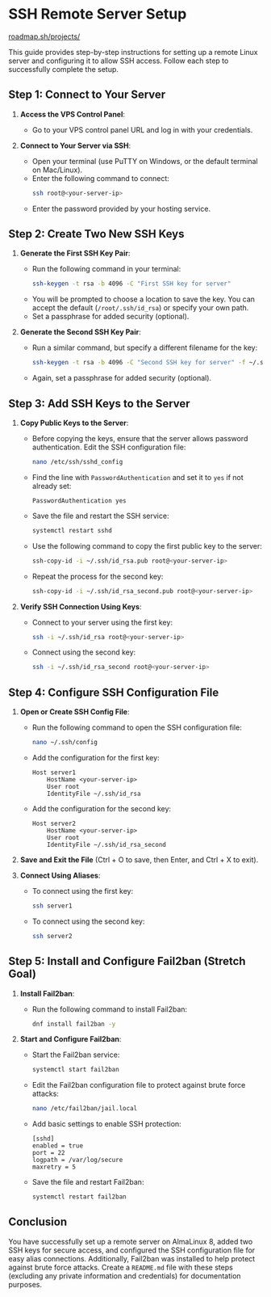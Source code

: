 # SSH Remote Server Setup

[roadmap.sh/projects/](https://roadmap.sh/projects/ssh-remote-server-setup)

This guide provides step-by-step instructions for setting up a remote Linux server and configuring it to allow SSH access. Follow each step to successfully complete the setup.

## Step 1: Connect to Your Server

1. **Access the VPS Control Panel**:
   - Go to your VPS control panel URL and log in with your credentials.

2. **Connect to Your Server via SSH**:
   - Open your terminal (use PuTTY on Windows, or the default terminal on Mac/Linux).
   - Enter the following command to connect:
     ```bash
     ssh root@<your-server-ip>
     ```
   - Enter the password provided by your hosting service.

## Step 2: Create Two New SSH Keys

1. **Generate the First SSH Key Pair**:
   - Run the following command in your terminal:
     ```bash
     ssh-keygen -t rsa -b 4096 -C "First SSH key for server"
     ```
   - You will be prompted to choose a location to save the key. You can accept the default (`/root/.ssh/id_rsa`) or specify your own path.
   - Set a passphrase for added security (optional).

2. **Generate the Second SSH Key Pair**:
   - Run a similar command, but specify a different filename for the key:
     ```bash
     ssh-keygen -t rsa -b 4096 -C "Second SSH key for server" -f ~/.ssh/id_rsa_second
     ```
   - Again, set a passphrase for added security (optional).

## Step 3: Add SSH Keys to the Server

1. **Copy Public Keys to the Server**:
   - Before copying the keys, ensure that the server allows password authentication. Edit the SSH configuration file:
     ```bash
     nano /etc/ssh/sshd_config
     ```
   - Find the line with `PasswordAuthentication` and set it to `yes` if not already set:
     ```
     PasswordAuthentication yes
     ```
   - Save the file and restart the SSH service:
     ```bash
     systemctl restart sshd
     ```
   - Use the following command to copy the first public key to the server:
     ```bash
     ssh-copy-id -i ~/.ssh/id_rsa.pub root@<your-server-ip>
     ```
   - Repeat the process for the second key:
     ```bash
     ssh-copy-id -i ~/.ssh/id_rsa_second.pub root@<your-server-ip>
     ```

2. **Verify SSH Connection Using Keys**:
   - Connect to your server using the first key:
     ```bash
     ssh -i ~/.ssh/id_rsa root@<your-server-ip>
     ```
   - Connect using the second key:
     ```bash
     ssh -i ~/.ssh/id_rsa_second root@<your-server-ip>
     ```

## Step 4: Configure SSH Configuration File

1. **Open or Create SSH Config File**:
   - Run the following command to open the SSH configuration file:
     ```bash
     nano ~/.ssh/config
     ```
   - Add the configuration for the first key:
     ```
     Host server1
         HostName <your-server-ip>
         User root
         IdentityFile ~/.ssh/id_rsa
     ```
   - Add the configuration for the second key:
     ```
     Host server2
         HostName <your-server-ip>
         User root
         IdentityFile ~/.ssh/id_rsa_second
     ```

2. **Save and Exit the File** (Ctrl + O to save, then Enter, and Ctrl + X to exit).

3. **Connect Using Aliases**:
   - To connect using the first key:
     ```bash
     ssh server1
     ```
   - To connect using the second key:
     ```bash
     ssh server2
     ```

## Step 5: Install and Configure Fail2ban (Stretch Goal)

1. **Install Fail2ban**:
   - Run the following command to install Fail2ban:
     ```bash
     dnf install fail2ban -y
     ```

2. **Start and Configure Fail2ban**:
   - Start the Fail2ban service:
     ```bash
     systemctl start fail2ban
     ```
   - Edit the Fail2ban configuration file to protect against brute force attacks:
     ```bash
     nano /etc/fail2ban/jail.local
     ```
   - Add basic settings to enable SSH protection:
     ```
     [sshd]
     enabled = true
     port = 22
     logpath = /var/log/secure
     maxretry = 5
     ```
   - Save the file and restart Fail2ban:
     ```bash
     systemctl restart fail2ban
     ```

## Conclusion

You have successfully set up a remote server on AlmaLinux 8, added two SSH keys for secure access, and configured the SSH configuration file for easy alias connections. Additionally, Fail2ban was installed to help protect against brute force attacks. Create a `README.md` file with these steps (excluding any private information and credentials) for documentation purposes.


